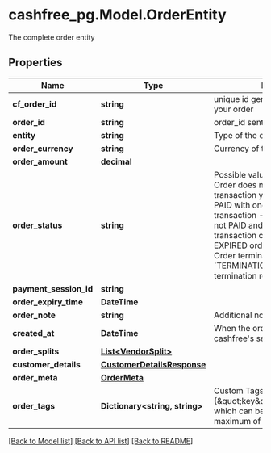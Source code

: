 # cashfree_pg.Model.OrderEntity
The complete order entity

## Properties

Name | Type | Description | Notes
------------ | ------------- | ------------- | -------------
**cf_order_id** | **string** | unique id generated by cashfree for your order | [optional] 
**order_id** | **string** | order_id sent during the api request | [optional] 
**entity** | **string** | Type of the entity. | [optional] 
**order_currency** | **string** | Currency of the order. Example INR | [optional] 
**order_amount** | **decimal** |  | [optional] 
**order_status** | **string** | Possible values are  - &#x60;ACTIVE&#x60;: Order does not have a sucessful transaction yet - &#x60;PAID&#x60;: Order is PAID with one successful transaction - &#x60;EXPIRED&#x60;: Order was not PAID and not it has expired. No transaction can be initiated for an EXPIRED order. &#x60;TERMINATED&#x60;: Order terminated &#x60;TERMINATION_REQUESTED&#x60;: Order termination requested | [optional] 
**payment_session_id** | **string** |  | [optional] 
**order_expiry_time** | **DateTime** |  | [optional] 
**order_note** | **string** | Additional note for order | [optional] 
**created_at** | **DateTime** | When the order was created at cashfree&#39;s server | [optional] 
**order_splits** | [**List&lt;VendorSplit&gt;**](VendorSplit.md) |  | [optional] 
**customer_details** | [**CustomerDetailsResponse**](CustomerDetailsResponse.md) |  | [optional] 
**order_meta** | [**OrderMeta**](OrderMeta.md) |  | [optional] 
**order_tags** | **Dictionary&lt;string, string&gt;** | Custom Tags in thr form of {\&quot;key\&quot;:\&quot;value\&quot;} which can be passed for an order. A maximum of 10 tags can be added | [optional] 

[[Back to Model list]](../README.md#documentation-for-models) [[Back to API list]](../README.md#documentation-for-api-endpoints) [[Back to README]](../README.md)

